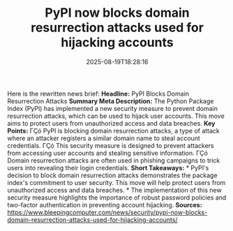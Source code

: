 ﻿---
title: "PyPI now blocks domain resurrection attacks used for hijacking accounts"
date: "2025-08-19T18:28:16"
category: "Markets"
summary: ""
slug: "pypi now blocks domain resurrection attacks used for hijacki"
source_urls:
  - "https://www.bleepingcomputer.com/news/security/pypi-now-blocks-domain-resurrection-attacks-used-for-hijacking-accounts/"
seo:
  title: "PyPI now blocks domain resurrection attacks used for hijacking accounts | Hash n Hedge"
  description: ""
  keywords: ["news", "markets", "brief"]
---
Here is the rewritten news brief:  **Headline:** PyPI Blocks Domain Resurrection Attacks  **Summary Meta Description:** The Python Package Index (PyPI) has implemented a new security measure to prevent domain resurrection attacks, which can be used to hijack user accounts. This move aims to protect users from unauthorized access and data breaches.  **Key Points:**  ΓÇó PyPI is blocking domain resurrection attacks, a type of attack where an attacker registers a similar domain name to steal account credentials. ΓÇó This security measure is designed to prevent attackers from accessing user accounts and stealing sensitive information. ΓÇó Domain resurrection attacks are often used in phishing campaigns to trick users into revealing their login credentials.  **Short Takeaways:**  * PyPI's decision to block domain resurrection attacks demonstrates the package index's commitment to user security. This move will help protect users from unauthorized access and data breaches. * The implementation of this new security measure highlights the importance of robust password policies and two-factor authentication in preventing account hijacking.  **Sources:** https://www.bleepingcomputer.com/news/security/pypi-now-blocks-domain-resurrection-attacks-used-for-hijacking-accounts/ 
